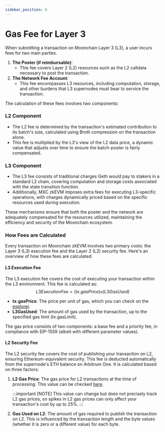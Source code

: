 ```yaml
---
sidebar_position: 8
---
```


# Gas Fee for Layer 3

When submitting a transaction on Moonchain Layer 3 (L3), a user incurs fees for two main parties.

1. **The Poster (if reimbursable)**:
    - This fee covers Layer 2 (L2) resources such as the L2 calldata necessary to post the transaction.
2. **The Network Fee Account**:
    - This fee encompasses L3 resources, including computation, storage, and other burdens that L3 supernodes must bear to service the transaction.

The calculation of these fees involves two components:

### L2 Component

- The L2 fee is determined by the transaction's estimated contribution to its batch's size, calculated using Brotli compression on the transaction alone.
- This fee is multiplied by the L3's view of the L2 data price, a dynamic value that adjusts over time to ensure the batch-poster is fairly compensated.

### L3 Component

- The L3 fee consists of traditional charges Geth would pay to stakers in a standard L2 chain, covering computation and storage costs associated with the state transition function.
- Additionally, MXC zkEVM imposes extra fees for executing L3-specific operations, with charges dynamically priced based on the specific resources used during execution.

These mechanisms ensure that both the poster and the network are adequately compensated for the resources utilized, maintaining the efficiency and security of the Moonchain ecosystem.

### How Fees are Calculated

Every transaction on Moonchain zkEVM involves two primary costs: the Layer 3 (L3) execution fee and the Layer 2 (L2) security fee. Here's an overview of how these fees are calculated:

#### L3 Execution Fee

The L3 execution fee covers the cost of executing your transaction within the L3 environment.
This fee is calculated as: 
$$
L3 Execution Fee = (tx.gasPrice) x (L3GasUsed)
$$
- **tx.gasPrice**: The price per unit of gas, which you can check on the [explorer](https://explorer.moonchain.com/).
- **L3GasUsed**: The amount of gas used by the transaction, up to the specified gas limit (tx.gasLimit).

The gas price consists of two components: a base fee and a priority fee, in compliance with EIP-1559 (albeit with different parameter values).

#### L2 Security Fee

The L2 security fee covers the cost of publishing your transaction on L2, ensuring Ethereum-equivalent security. This fee is deducted automatically from the supernode's ETH balance on Arbitrum One. It is calculated based on three factors:

1. **L2 Gas Price**: The gas price for L2 transactions at the time of processing. This value can be checked [here](https://dune.com/taem/arbitrum-gas-fee).

    :::important [NOTE]
    This value can change but does not precisely track L2 gas prices, so spikes in L2 gas prices can only affect your transaction's cost by up to 25%.
    :::

2. **Gas Used on L2**: The amount of gas required to publish the transaction on L2. This is influenced by the transaction length and the byte values (whether it is zero or a different value) for each byte.
